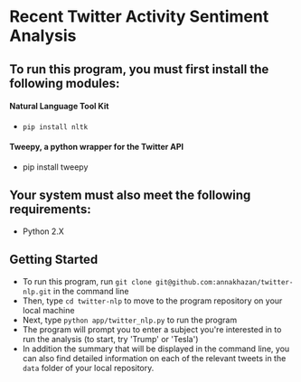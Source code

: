 # Recent Twitter Activity Sentiment Analysis

## To run this program, you must first install the following modules:

#### Natural Language Tool Kit
* `pip install nltk`

#### Tweepy, a python wrapper for the Twitter API
* pip install tweepy

## Your system must also meet the following requirements:
* Python 2.X

## Getting Started

* To run this program, run `git clone git@github.com:annakhazan/twitter-nlp.git` in the command line
* Then, type `cd twitter-nlp` to move to the program repository on your local machine
* Next, type `python app/twitter_nlp.py` to run the program
* The program will prompt you to enter a subject you're interested in to run the analysis (to start, try 'Trump' or 'Tesla')
* In addition the summary that will be displayed in the command line, you can also find detailed information on each of the relevant tweets in the `data` folder of your local repository.
